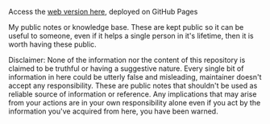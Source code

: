 Access the [web version here](https://skywarth.github.io/annals-of-disco/), deployed on GitHub Pages


My public notes or knowledge base. These are kept public so it can be useful to someone, even if it helps a single person in it's lifetime, then it is worth having these public.

Disclaimer: None of the information nor the content of this repository is claimed to be truthful or having a suggestive nature. Every single bit of information in here could be utterly false and misleading, maintainer doesn't accept any responsibility. These are public notes that shouldn't be used as reliable source of information or reference. Any implications that may arise from your actions are in your own responsibility alone even if you act by the information you've acquired from here, you have been warned.
